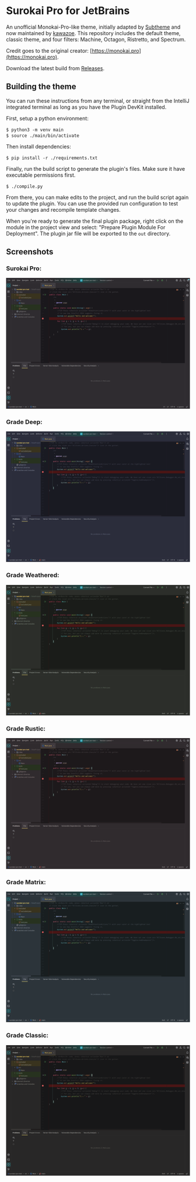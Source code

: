 # Surokai Pro for JetBrains

An unofficial Monokai-Pro-like theme, initially adapted by [Subtheme](https://subtheme.dev) and now maintained
by [kawazoe](https://github.com/kawazoe/surokai-pro). This repository includes the default theme, classic theme, and
four filters: Machine, Octagon, Ristretto, and Spectrum.

Credit goes to the original creator: [https://monokai.pro](https://monokai.pro).

Download the latest build from [Releases](https://github.com/kawazoe/surokai-pro/releases).

## Building the theme

You can run these instructions from any terminal, or straight from the IntelliJ integrated terminal as long as you have
the Plugin DevKit installed.

First, setup a python environment:

```
$ python3 -m venv main
$ source ./main/bin/activate
```

Then install dependencies:

```
$ pip install -r ./requirements.txt
```

Finally, run the build script to generate the plugin's files. Make sure it have executable permissions first.

```
$ ./compile.py
```

From there, you can make edits to the project, and run the build script again to update the plugin. You can use the
provided run configuration to test your changes and recompile template changes.

When you're ready to generate the final plugin package, right click on the module in the project view and select:
"Prepare Plugin Module For Deployment". The plugin jar file will be exported to the `out` directory.

## Screenshots

### Surokai Pro:

![Surokai Pro](screenshots/surokai-pro-dark-default.png)

### Grade Deep:

![Grade Deep](screenshots/surokai-pro-dark-deep.png)

### Grade Weathered:

![Grade Weathered](screenshots/surokai-pro-dark-weathered.png)

### Grade Rustic:

![Filter Rustic](screenshots/surokai-pro-dark-rustic.png)

### Grade Matrix:

![Grade Matrix](screenshots/surokai-pro-dark-matrix.png)

### Grade Classic:

![Grade Classic](screenshots/surokai-pro-dark-classic.png)
